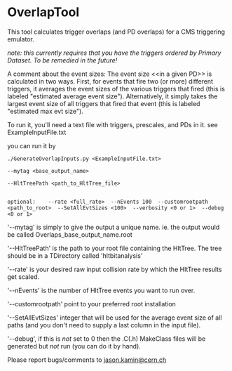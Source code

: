 # OverlapTool

This tool calculates trigger overlaps (and PD overlaps) for a CMS triggering emulator. 


*note: this currently requires that you have the triggers ordered by Primary Dataset. To be remedied in the future!*

A comment about the event sizes: The event size \<\<in a given PD\>\> is calculated in two ways. First, for events that fire two (or more) different triggers, it averages the event sizes of the various triggers that fired (this is labeled "estimated average event size").  Alternatively, it simply takes the largest event size of all triggers that fired that event (this is labeled "estimated max evt size").

To run it, you'll need a text file with triggers, prescales, and PDs in it. 
see ExampleInputFile.txt

you can run it by 

```` 
./GenerateOverlapInputs.py <ExampleInputFile.txt> 

--mytag <base_output_name> 

--HltTreePath <path_to_HltTree_file> 


optional:    --rate <full_rate>  --nEvents 100  --customrootpath <path_to_root>  --SetAllEvtSizes <100>  --verbosity <0 or 1>  --debug <0 or 1>

```` 

'--mytag' is simply to give the output a unique name.  ie. the output would be called Overlaps_base_output_name.root

'--HltTreePath' is the path to your root file containing the HltTree. The tree should be in a TDirectory called 'hltbitanalysis'

'--rate' is your desired raw input collision rate by which the HltTree results get scaled. 

'--nEvents' is the number of HltTree events you want to run over. 

'--customrootpath' point to your preferred root installation

'--SetAllEvtSizes' integer that will be used for the average event size of all paths (and you don't need to supply a last column in the input file).

'--debug', if this is *not* set to 0 then the .C(.h) MakeClass files will be generated but *not* run (you can do it by hand).

Please report bugs/comments to jason.kamin@cern.ch 
